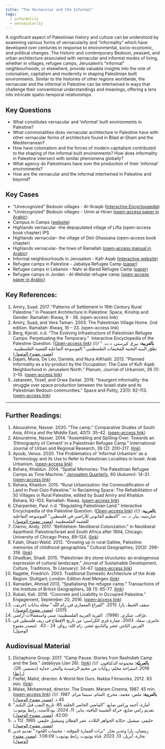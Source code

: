 ```yaml
---
title: "The Vernacular and the Informal"
tags:
  - informality
  - vernacularity
---
```


A significant aspect of Palestinian history and culture can be understood by examining various forms of vernacularity and “informality” which have developed over centuries in response to environmental, socio-economic, and political changes. The historic and contemporary Bedouin, peasant, and urban architecture associated with vernacular and informal modes of living, whether in villages, refugee camps, Jerusalem’s “informal” neighbourhoods, or elsewhere, provide valuable insights into the role of colonialism, capitalism and modernity in shaping Palestinian built environments. Similar to the histories of other regions worldwide, the vernacular and the informal in Palestine can be intertwined in ways that challenge their conventional understandings and meanings, offering a lens into intricate spatio-temporal relationships.


## Key Questions

- What constitutes vernacular and ‘informal’ built environments in Palestine? 
- What commonalities does vernacular architecture in Palestine have with other vernacular forms of architecture found in Bilad al-Sham and the Mediterranean?
- How have colonialism and the forces of modern capitalism contributed to the shaping of the informal built environments? How does informality in Palestine intersect with similar phenomena globally?
- What agency do Palestinians have over the production of their ‘ínformal’ environments? 
- How are the vernacular and the informal intertwined in Palestine and beyond?

## Key Cases

- “Unrecognized” Bedouin villages - Al-‘Araqib ([Interactive Encyclopaedia](https://www.palquest.org/en/highlight/14372/village-al-araqib))
- “Unrecognized” Bedouin villages - Umm al-Hiran ([open-access paper in Arabic](https://www.palestine-studies.org/sites/default/files/mdf-articles/076-085.pdf))
- Campus in Camps ([website](https://www.campusincamps.ps/))
- Highlands vernacular -the depopulated village of Lifta (open-access book chapter) IPS
- Highlands vernacular- the village of Deir Ghassana (open-access book chapter) 
- Highlands vernacular- the town of Ramallah ([open-access manual in Arabic](https://www.rehabimed.net/2015/11/rehabilitation-manual-for-ramallah-palestina/))
- Informal neighbourhoods in Jerusalem - Kafr Aqab ([interactive website](https://www.rulazuhour.com/present-futures/situation))
- Refugee camps in Palestine - Jabaliya Refugee Camp ([paper](https://www.researchgate.net/publication/347599158_Contextualizing_the_Palestinian_Refugee_Camps_in_the_Gaza_Strip))
- Refugee camps in Lebanon - Nahr al-Bared Refugee Camp ([paper](https://www.researchgate.net/publication/259730655_In_the_Ruins_of_Nahr_al-Barid_Understanding_the_Meaning_of_the_Camp))
- Refugee camps in Jordan - Al-Wehdat refugee camp ([open-access paper in Arabic](https://www.palestine-studies.org/sites/default/files/mdf-articles/073-084.pdf))

## Key References:

1. Amiry, Suad. 2017. “Patterns of Settlement in 19th Century Rural Palestine.” In Peasant Architecture in Palestine: Space, Kinship and Gender. Ramallah: Riwaq, 9 - 36. (open-access link)
2. Amiry, Suad, and Vera Tamari. 2003. The Palestinian Village Home. 2nd edition. Ramallah: Riwaq, 16 – 33. (open-access link)
3. Berg, Kjersti. n.d. “The Evolving Infrastructure of Palestinian Refugee Camps: Perpetuating the Temporary.”  Interactive Encyclopedia of the Palestine Question. ([Open-access link](https://www.palquest.org/en/highlight/22473/evolving-infrastructure-palestinian-refugee-camps)) //// **بالعربية:** بيرغ، كيرستي. د.ت. " تطوّر البنية التحتية للمخيمات الفلسطيني." الموسوعة التفاعلية للقضية الفلسطينية. ([مصدر مفتوح الوصول](https://www.palquest.org/ar/highlight/22474/%D8%AA%D8%B7%D9%88%D9%91%D8%B1-%D8%A7%D9%84%D8%A8%D9%86%D9%8A%D8%A9-%D8%A7%D9%84%D8%AA%D8%AD%D8%AA%D9%8A%D8%A9-%D9%84%D9%84%D9%85%D8%AE%D9%8A%D9%85%D8%A7%D8%AA-%D8%A7%D9%84%D9%81%D9%84%D8%B3%D8%B7%D9%8A%D9%86%D9%8A%D8%A9)) 
4. Dajani, Muna, De Leo, Daniela, and Nura AlKhalili. 2013. “Planned Informality as a by-product by the Occupation: The Case of Kufr Aqab Neighborhood in Jerusalem North.” Planum, Journal of Urbanism, 26 (1): 2–10. ([open-access link](https://www.academia.edu/2535199/Planned_Informality_as_a_by_product_of_the_Occupation_The_case_of_Kufr_Aqab_Neighbourhood_in_Jerusalem_North))
5. Jabareen, Yosef, and Orwa Switat. 2019. “Insurgent informality: the struggle over space production between the Israeli state and its Palestinian Bedouin communities.” Space and Polity, 23(1): 92–113. ([open-access link](https://www.researchgate.net/publication/331584770_Insurgent_informality_the_struggle_over_space_production_between_the_Israeli_state_and_its_Palestinian_Bedouin_communities))

-----------------  

## Further Readings:

1. Abourahme, Nasser. 2020. “The camp.” Comparative Studies of South Asia, Africa and the Middle East, 40(1): 35–42. ([open-access link](https://www.academia.edu/43094939/The_Camp))
2. Abourahme, Nasser. 2014. “Assembling and Spilling‐Over: Towards an ‘Ethnography of Cement’ in a Palestinian Refugee Camp.” International Journal of Urban and Regional Research, 39 (2): 200–217. ([link](https://www.researchgate.net/publication/269418778_Assembling_and_Spilling-Over_Towards_an_'Ethnography_of_Cement'_in_a_Palestinian_Refugee_Camp))
3. Ayoub, Venus. 2020. The Problematics of ‘Informal Urbanism’ as a Terminology and its Use to Refer to Palestinian Localities in Israel. Arab Urbanism. ([open-access link](https://www.araburbanism.com/magazine/problematics-of-informality))  [](https://www.araburbanism.com/magazine/problematics-of-informality)
4. Bshara, Khaldun. 2014. “Spatial Memories: The Palestinian Refugee Camps as Time Machine.” [Jerusalem Quarterly](https://koha.birzeit.edu/cgi-bin/koha/opac-detail.pl?biblionumber=200014), 60 (Autumn): 14-31. [(open-access link](https://www.palestine-studies.org/en/node/202708))
5. Bshara, Khaldun. 2015. “Rural Urbanization: the Commodification of Land in Post-Oslo Palestine.” In Reclaiming Space: The Rehabilitation of 50 Villages in Rural Palestine, edited by Suad Amiry and Khaldun Bshara, 92-103. Ramallah: Riwaq. ([open-access link](https://www.academia.edu/16677257/Rural_Urbanization_the_Commodification_of_Land_in_Post_Oslo_Palestine))
6. Charpentier, Paul. n.d. “Regulating Palestinian Land.” Interactive Encyclopedia of the Palestine Question. ([Open-access link](https://palquest.palestine-studies.org/en/overallchronology?nid=150&chronos=150)) //// **بالعربية:** شاربنتيه، بيار. د. ت. "التنظيم القانوني للأراضي في فلسطين." الموسوعة التفاعلية للقضية الفلسطينية. ([مصدر مفتوح الوصول](https://palquest.palestine-studies.org/ar/overallchronology?nid=240&chronos=240)) 
7. Clarno, Andy. 2017. “Bethlehem: Neoliberal Colonization.” In Neoliberal Apartheid: Palestine/Israel and South Africa after 1994, Chicago: University of Chicago Press, 89–124. ([link](https://academic.oup.com/chicago-scholarship-online/book/21675/chapter-abstract/181579553?redirectedFrom=fulltext))
8. Falah, Ghazi-Walid. 2012. “Growing up in rural Galilee, Palestine: memories of childhood geographies.” Cultural Geographies, 20(3): 299–318. ([link](https://doi.org/10.1177/1474474012447760)) 
9. Ghadban, Shadi. 2015. “Palestinian dry stone structures: an endogenous expression of cultural landscape.” Journal of Sustainable Development, Culture, Traditions, 1b (January): 34-47. ([open-access link](https://sdct-journal.hua.gr/index.php/2015-10-18-22-23-19/2015-volume-1-b/367-palestinian-dry-stone-structures-an-endogenous-expression-of-cultural-landscape)) 
10. Ragette, Friedrich. 2003. Traditional Domestic Architecture of the Arab Region. Stuttgart; London: Edition Axel Menges ([link](https://www.ribabooks.com/traditional-domestic-architecture-of-the-arab-region_9783932565304))
11. Ramadan, Ahmad 2013, “Spatialising the refugee camp.” Transactions of the Institute of British Geographers, 38 (1): 65-77. ([link](https://www.researchgate.net/publication/263692114_Spatialising_the_Refugee_Camp))
12. Rubaii, Kali. 2016. “Concrete and Livability in Occupied Palestine.” Engagement, September 20, 2016. ([open-access link](https://aesengagement.wordpress.com/2016/09/20/concrete-and-livability-in-occupied-palestine/))
13. سقف الحيط، يارا. 2015. "الفراغ المعماري في رام اللّه." مجلة بدايات (خريف، 2015)  ([مصدر مفتوح الوصول](https://bidayatmag.com/node/631)) 
14. عرّاف، شكري. (1996).  القرية العربية الفلسطينية: مبنى واستعمالات أراضي.
15. عامري، سعاد. 2003. عمارة قرى الكراسي: من تاريخ الإقطاع في ريف فلسطين في القرنين الثامن عشر والتاسع عشر، رام الله: رواق، 24 - 43.  (مصدر مفتوح الوصول) 

## Audiovisual Material

1. Dictaphone Group. 2017. “Camp Pause: Stories from Rashidieh Camp and the Sea.” Jadaliyya (Jan 26). ([link](https://www.jadaliyya.com/Details/33964/Camp-Pause-Stories-from-Rashidieh-Camp-and-the-Sea)) //// **بالعربيّة:** مجموعة الدكتافون. 2016. استراحة مخيّم: روايات من مخيم الرشيدية والبحر، جدلية (ديسمبر، 26). ([رابط](https://www.jadaliyya.com/Details/33865/%D8%A7%D8%B3%D8%AA%D8%B1%D8%A7%D8%AD%D8%A9-%D9%85%D8%AE%D9%8A%D9%91%D9%85-%D8%B1%D9%88%D8%A7%D9%8A%D8%A7%D8%AA-%D9%85%D9%86-%D9%85%D8%AE%D9%8A%D9%85-%D8%A7%D9%84%D8%B1%D8%B4%D9%8A%D8%AF%D9%8A%D8%A9-%D9%88%D8%A7%D9%84%D8%A8%D8%AD%D8%B1)) 
2. Fleifel, Mahd, director. A World Not Ours. Nakba Filmworks, 2012. 93 min. ([link](https://www.youtube.com/watch?v=25VfKnYJj8U))
3. Malas, Mohammad, director. The Dream. Maram Cinema, 1987. 45 min. ([open-access link](https://www.youtube.com/watch?v=0422pOLlmWM)) //// **بالعربية:** ملص، محمد، مخرج. المنام. سينما مرام. 1987. 45 د. ([مصدر مفتوح الوصول](https://www.youtube.com/watch?v=0422pOLlmWM))
4. أمارة، أحمد ورامي صايغ. "الماضي الحاضر الحلقة 85: تاريخ النقب قبل النكبة." تقديم رامي صايغ، حركة الشبيبة اليافية، يناير، 11، 2024. بودكاست، رابط يوتيوب: 42:00. ([مصدر مفتوح الوصول](https://www.youtube.com/watch?v=MYXGUavBiXY))
5. خليفي، ميشيل. حكاية الجواهر الثلاث. عمر القطان وميشيل خليفي. 1995. 112 د. ([مصدر مفتوح الوصول](https://ok.ru/video/1436562164382))
6. رمضان، يارا وغدير نجار. "تراث العمارة المؤقتة - مخيمات اللجوء." تقديم غدير نجارة، أبريل، 13، 2023. قناة يوتيوب، رابط يوتيوب: 1:06:09. ([مصدر مفتوح الوصول](https://www.youtube.com/watch?v=MYCRbXiujXk))